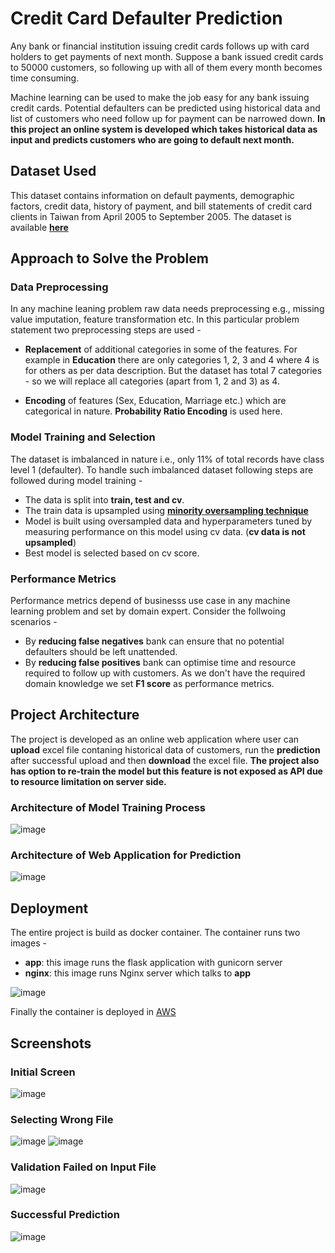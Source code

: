 
# Credit Card Defaulter Prediction

Any bank or financial institution issuing credit cards follows up with card holders to get payments of next month. Suppose a bank issued credit cards to 50000 customers, so following up with all of them every month becomes time consuming. 

Machine learning can be used to make the job easy for any bank issuing credit cards. Potential defaulters can be predicted using historical data and list of customers who need follow up for payment can be narrowed down. **In this project an online system is developed which takes historical data as input and predicts customers who are going to default next month.**


## Dataset Used
This dataset contains information on default payments, demographic factors, credit data, history of payment, and bill statements of credit card clients in Taiwan from April 2005 to September 2005. The dataset is available  [**here**](https://www.kaggle.com/datasets/uciml/default-of-credit-card-clients-dataset)
## Approach to Solve the Problem
### Data Preprocessing
In any machine leaning problem raw data needs preprocessing e.g., missing value imputation, feature transformation etc. In this particular problem statement two preprocessing steps are used - 

- **Replacement** of additional categories in some of the features. For example in **Education** there are only categories 1, 2, 3 and 4 where 4 is for others as per data description. But the dataset has total 7 categories - so we will replace all categories (apart from 1, 2 and 3) as 4.

- **Encoding** of features (Sex, Education, Marriage etc.) which are categorical in nature. **Probability Ratio Encoding** is used here.

### Model Training and Selection
The dataset is imbalanced in nature i.e., only 11% of total records have class level 1 (defaulter). To handle such imbalanced dataset following steps are followed during model training - 

- The data is split into **train, test and cv**.
- The train data is upsampled using [**minority oversampling technique**](https://imbalanced-learn.org/stable/references/generated/imblearn.over_sampling.SMOTE.html)
- Model is built using oversampled data and hyperparameters tuned by measuring performance on this model using cv data. (**cv data is not upsampled**)
 - Best model is selected based on cv score.

### Performance Metrics
Performance metrics depend of businesss use case in any machine learning problem and set by domain expert. Consider the follwoing scenarios - 

- By **reducing false negatives** bank can ensure that no potential defaulters should be left unattended.
 - By **reducing false positives** bank can optimise time and resource required to follow up with customers.
As we don't have the required domain knowledge we set **F1 score** as performance metrics.


## Project Architecture
The project is developed as an online web application where user can **upload** excel file contaning historical data of customers, run the **prediction** after successful upload and then **download** the excel file. **The project also has option to re-train the model but this feature is not exposed as API due to resource limitation on server side.**

### Architecture of Model Training Process

![image](https://github.com/arnabroy734/credit_card_default/assets/86049035/72a71c69-1c11-4ae6-9bdf-e6a4860e52cc)

### Architecture of Web Application for Prediction

![image](https://github.com/arnabroy734/credit_card_default/assets/86049035/2c755b7d-f65c-4367-b12e-4569a776e9f4)

## Deployment
The entire project is build as docker container. The container runs two images - 

 - **app**: this image runs the flask application with gunicorn server
 - **nginx**: this image runs Nginx server which talks to **app**

![image](https://github.com/arnabroy734/credit_card_default/assets/86049035/3f17ff04-7185-42f4-b350-d10480e96c76)

Finally the container is deployed in [AWS](http://ec2-65-2-132-138.ap-south-1.compute.amazonaws.com/)

## Screenshots
### Initial Screen
![image](https://github.com/arnabroy734/credit_card_default/assets/86049035/5787a758-7a11-4b3e-bf2a-6ab162bebe59)


### Selecting Wrong File
![image](https://github.com/arnabroy734/credit_card_default/assets/86049035/b7a9fbf0-4be2-46d2-ba69-e731f4840105)
![image](https://github.com/arnabroy734/credit_card_default/assets/86049035/bc49eaf4-45cc-47be-9891-f9a3e177af8e)


### Validation Failed on Input File
![image](https://github.com/arnabroy734/credit_card_default/assets/86049035/100cf071-d760-4ba0-b27a-d5d92609d593)


### Successful Prediction
![image](https://github.com/arnabroy734/credit_card_default/assets/86049035/368c2c4d-b23d-41db-a14c-9548a66d1fd1)







